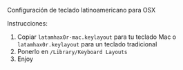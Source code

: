 Configuración de teclado latinoamericano para OSX

Instrucciones:

1. Copiar `latamhax0r-mac.keylayout` para tu teclado Mac o `latamhax0r.keylayout` para un teclado tradicional
2. Ponerlo en `/Library/Keyboard Layouts`
3. Enjoy
